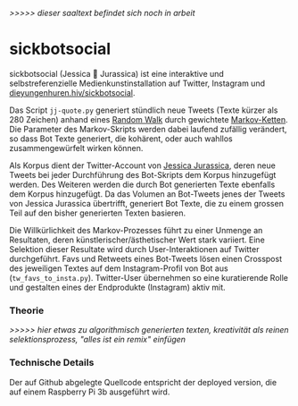 *>>>>> dieser saaltext befindet sich noch in arbeit*

# sickbotsocial

sickbotsocial (Jessica 🤖 Jurassica) ist eine interaktive und selbstreferenzielle Medienkunstinstallation auf Twitter, Instagram und [dieyungenhuren.hiv/sickbotsocial](http://www.dieyungenhuren.hiv/sickbotsocial/index2.php). 

Das Script `jj-quote.py` generiert stündlich neue Tweets (Texte kürzer als 280 Zeichen) anhand eines [Random Walk](https://de.wikipedia.org/wiki/Random_Walk) durch gewichtete [Markov-Ketten](https://de.wikipedia.org/wiki/Markow-Kette). Die Parameter des Markov-Skripts werden dabei laufend zufällig verändert, so dass Bot Texte generiert, die kohärent, oder auch wahllos zusammengewürfelt wirken können. 

Als Korpus dient der Twitter-Account von [Jessica Jurassica](http://www.twitter.com/jessicajurassica), deren neue Tweets bei jeder Durchführung des Bot-Skripts dem Korpus hinzugefügt werden. Des Weiteren werden die durch Bot generierten Texte ebenfalls dem Korpus hinzugefügt. Da das Volumen an Bot-Tweets jenes der Tweets von Jessica Jurassica übertrifft, generiert Bot Texte, die zu einem grossen Teil auf den bisher generierten Texten basieren.

Die Willkürlichkeit des Markov-Prozesses führt zu einer Unmenge an Resultaten, deren künstlerischer/ästhetischer Wert stark variiert. Eine Selektion dieser Resultate wird durch User-Interaktionen auf Twitter durchgeführt. Favs und Retweets eines Bot-Tweets lösen einen Crosspost des jeweiligen Textes auf dem Instagram-Profil von Bot aus (`tw_favs_to_insta.py`). Twitter-User übernehmen so eine kuratierende Rolle und gestalten eines der Endprodukte (Instagram) aktiv mit. 

### Theorie

*>>>>> hier etwas zu algorithmisch generierten texten, kreativität als reinen selektionsprozess, "alles ist ein remix" einfügen*

### Technische Details

Der auf Github abgelegte Quellcode entspricht der deployed version, die auf einem Raspberry Pi 3b ausgeführt wird. 
